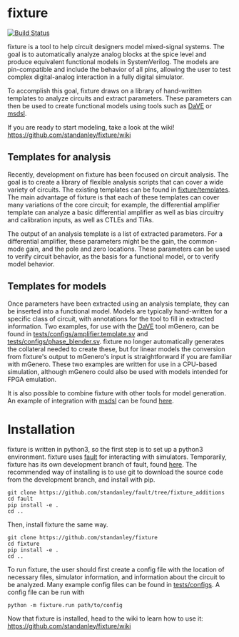 # fixture


[![Build Status](https://travis-ci.com/standanley/fixture.svg?branch=master)](https://travis-ci.com/standanley/fixture)


fixture is a tool to help circuit designers model mixed-signal systems. The goal is to automatically analyze analog blocks at the spice level and produce equivalent functional models in SystemVerilog. The models are pin-compatible and include the behavior of all pins, allowing the user to test complex digital-analog interaction in a fully digital simulator.

To accomplish this goal, fixture draws on a library of hand-written templates to analyze circuits and extract parameters. These parameters can then be used to create functional models using tools such as [DaVE](https://github.com/StanfordVLSI/DaVE/tree/move_to_python3) or [msdsl](https://github.com/sgherbst/msdsl).

If you are ready to start modeling, take a look at the wiki! https://github.com/standanley/fixture/wiki


## Templates for analysis
Recently, development on fixture has been focused on circuit analysis. The goal is to create a library of flexible analysis scripts that can cover a wide variety of circuits. The existing templates can be found in [fixture/templates](https://github.com/standanley/fixture/tree/master/fixture/templates). The main advantage of fixture is that each of these templates can cover many variations of the core circuit; for example, the differential amplifier template can analyze a basic differential amplifier as well as bias circuitry and calibration inputs, as well as CTLEs and TIAs.

The output of an analysis template is a list of extracted parameters. For a differential amplifier, these parameters might be the gain, the common-mode gain, and the pole and zero locations. These parameters can be used to verify circuit behavior, as the basis for a functional model, or to verify model behavior.

## Templates for models
Once parameters have been extracted using an analysis template, they can be inserted into a functional model. Models are typically hand-written for a specific class of circuit, with annotations for the tool to fill in extracted information. Two examples, for use with the [DaVE](https://github.com/StanfordVLSI/DaVE/tree/move_to_python3) tool mGenero, can be found in [tests/configs/amplifier.template.sv](https://github.com/standanley/fixture/blob/master/tests/configs/amplifier.template.sv) and [tests/configs/phase_blender.sv](https://github.com/standanley/fixture/blob/master/tests/configs/phase_blender.sv). fixture no longer automatically generates the collateral needed to create these, but for linear models the conversion from fixture's output to mGenero's input is straightforward if you are familiar with mGenero. These two examples are written for use in a CPU-based simulation, although mGenero could also be used with models intended for FPGA emulation.

It is also possible to combine fixture with other tools for model generation. An example of integration with [msdsl](https://github.com/sgherbst/msdsl) can be found [here](https://github.com/standanley/fixture_demo_kiwi/tree/master/generated_simple_ctle_msdsl).

# Installation
fixture is written in python3, so the first step is to set up a python3 environment. fixture uses [fault](https://github.com/leonardt/fault) for interacting with simulators. Temporarily, fixture has its own development branch of fault, found [here](https://github.com/standanley/fault/tree/fixture_additions). The recommended way of installing is to use git to download the source code from the development branch, and install with pip.

    git clone https://github.com/standanley/fault/tree/fixture_additions
    cd fault
    pip install -e .
    cd ..
    
Then, install fixture the same way.

    git clone https://github.com/standanley/fixture
    cd fixture
    pip install -e .
    cd ..
   
To run fixture, the user should first create a config file with the location of necessary files, simulator information, and information about the circuit to be analyzed. Many example config files can be found in [tests/configs](https://github.com/standanley/fixture/blob/master/tests/configs). A config file can be run with

    python -m fixture.run path/to/config

Now that fixture is installed, head to the wiki to learn how to use it: https://github.com/standanley/fixture/wiki
